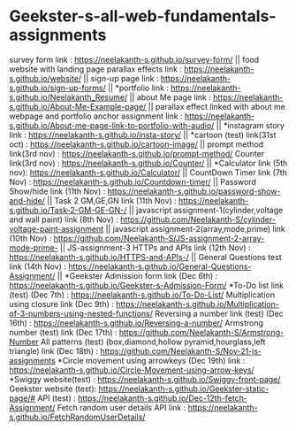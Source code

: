# Geekster-s-all-web-fundamentals-assignments
survey form link : https://neelakanth-s.github.io/survey-form/ ||
food website with landing page parallax effects link : https://neelakanth-s.github.io/website/ ||
sign-up page link : https://neelakanth-s.github.io/sign-up-forms/ ||
*portfolio link : https://neelakanth-s.github.io/Neelakanth_Resume/ ||
about Me page link : https://neelakanth-s.github.io/About-Me-Example-page/ ||
parallax effect linked with about me webpage and portfolio anchor assignment link : https://neelakanth-s.github.io/About-me-page-link-to-portfolio-with-audio/ ||
*instagram story link : https://neelakanth-s.github.io/insta-story/ ||
*cartoon (test) link(31st oct) : https://neelakanth-s.github.io/cartoon-image/ || 
prompt method  link(3rd nov) : https://neelakanth-s.github.io/prompt-method/
Counter link(3rd nov) : https://neelakanth-s.github.io/Counter/ ||
*Calculator link (5th nov): https://neelakanth-s.github.io/Calculator/ ||
CountDown Timer link (7th Nov) : https://neelakanth-s.github.io/Countdown-timer/ ||
Password Show/hide link (11th Nov) : https://neelakanth-s.github.io/password-show-and-hide/ ||
Task 2 GM,GE,GN link (11th Nov) : https://neelakanth-s.github.io/Task-2-GM-GE-GN-/ ||
javascript assignment-1(cylinder,voltage and wall paint) link (8th Nov) : https://github.com/Neelakanth-S/cylinder-voltage-paint-assignment ||
javascript assignment-2(array,mode,prime) link (10th Nov) : https://github.com/Neelakanth-S/JS-assignment-2-array-mode-prime- ||
JS-assignment-3 HTTPs and APIs link (12th Nov) : https://neelakanth-s.github.io/HTTPS-and-APIs-/ ||
General Questions test link (14th Nov) : https://neelakanth-s.github.io/General-Questions-Assignment/ ||
*Geekster Admission form link (Dec 6th) : https://neelakanth-s.github.io/Geekster-s-Admission-Form/
*To-Do list link (test) (Dec 7th) : https://neelakanth-s.github.io/To-Do-List/
Multiplication using closure link (Dec 9th) : https://neelakanth-s.github.io/Multiplication-of-3-numbers-using-nested-functions/
Reversing a number link (test) (Dec 16th) : https://neelakanth-s.github.io/Reversing-a-number/
Armstrong number (test) link (Dec 17th) : https://github.com/Neelakanth-S/Armstrong-Number
All patterns (test) (box,diamond,hollow pyramid,hourglass,left triangle) link (Dec 18th) : https://github.com/Neelakanth-S/Nov-21-js-assignments
*Circle movement using arrowkeys (Dec 19th) link : https://neelakanth-s.github.io/Circle-Movement-using-arrow-keys/
*Swiggy website(test) : https://neelakanth-s.github.io/Swiggy-front-page/
Geekster website (test): https://neelakanth-s.github.io/Geekster-static-page/#
API (test) : https://neelakanth-s.github.io/Dec-12th-fetch-Assignment/
Fetch random user details API link : https://neelakanth-s.github.io/FetchRandomUserDetails/
